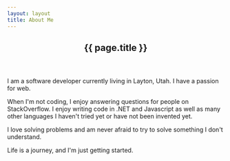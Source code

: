 ```yaml
---
layout: layout
title: About Me
---
```

<article class="post single">
    <header class="page-header">
        <h2>{{ page.title }}</h2>
    </header>
    <p class="jumbotron">I am a software developer currently living in Layton, Utah. I have a passion for web.</p>
    <p>When I'm not coding, I enjoy answering questions for people on StackOverflow. I enjoy writing code in .NET and Javascript as well as many other languages I haven't tried yet or have not been invented yet.</p>
	<p>I love solving problems and am never afraid to try to solve something I don't understand.</p>
	<p>Life is a journey, and I'm just getting started.</p>
</article>
